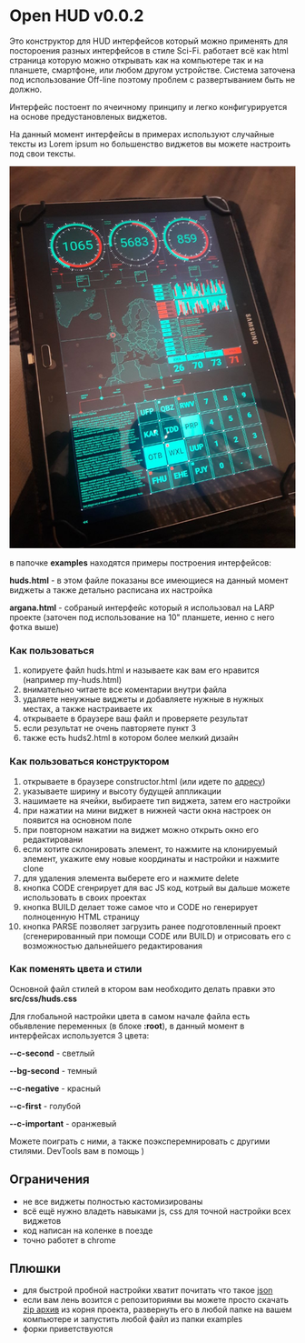 # Open HUD v0.0.2
Это конструктор для HUD интерфейсов который можно применять для постороения разных интерфейсов в стиле Sci-Fi. работает всё как html страница которую можно открывать как на компьютере так и на планшете, смартфоне, или любом другом устройстве. 
Система заточена под использование Off-line поэтому проблем с развертыванием быть не должно.

Интерфейс постоент по ячеичному принципу и легко конфигурируется на основе предустановленых виджетов. 

На данный момент интерфейсы в примерах используют случайные тексты из Lorem ipsum но большенство виджетов вы можете настроить под свои тексты.

![](https://raw.githubusercontent.com/Aldegran/open_hud/master/example.jpg)

в папочке **examples** находятся примеры построения интерфейсов:

**huds.html** - в этом файле показаны все имеющиеся на данный момент виджеты а также детально расписана их настройка

**argana.html** - собраный интерфейс который я использовал на LARP проекте (заточен под использование на 10" планшете, иенно с него фотка выше)

### Как пользоваться
1. копируете файл huds.html и называете как вам его нравится (например my-huds.html)
2. внимательно читаете все коментарии внутри файла
3. удаляете ненужные виджеты и добавляете нужные в нужных местах, а также настраиваете их
4. открываете в браузере ваш файл и проверяете результат
5. если результат не очень павторяете пункт 3
6. также есть huds2.html в котором более мелкий дизайн

### Как пользоваться конструктором
1. открываете в браузере constructor.html (или идете по [адресу](https://wizarddevice.com/storage/test/open_hud/ "адрес online конструктора"))
2. указываете ширину и высоту будущей аппликации
3. нашимаете на ячейки, выбираете тип виджета, затем его настройки
4. при нажатии на мини виджет в нижней части окна настроек он появится на основном поле
5. при повторном нажатии на виджет можно открыть окно его редактировани
6. если хотите склонировать элемент, то нажмите на клонируемый элемент, укажите ему новые координаты и настройки и нажмите clone
7. для удаления элемента выберете его и нажмите delete
8. кнопка CODE сгенрирует для вас JS код, котрый вы дальше можете использовать в своих проектах
9. кнопка BUILD делает тоже самое что и CODE но генерирует полноценную HTML страницу
10. кнопка PARSE позволяет загрузить ранее подготовленный проект (сгенерированный при помощи CODE или BUILD) и отрисовать его с возможностью дальнейшего редактирования

### Как поменять цвета и стили
Основной файл стилей в ктором вам необходито делать правки это **src/css/huds.css**

Для глобальной настройки цвета в самом начале файла есть обьявление переменных (в блоке **:root**), в данный момент в интерфейсах используется 3 цвета:

**--c-second** - светлый

**--bg-second** - темный

**--c-negative** - красный

**--c-first** - голубой

**--c-important** - оранжевый

Можете поиграть с ними, а также поэксперемнировать с другими стилями. 
DevTools вам в помощь )

## Ограничения
- не все виджеты полностью кастомизированы
- всё ещё нужно владеть навыками js, css для точной настройки всех виджетов
- код написан на коленке в поезде
- точно работет в chrome 

## Плюшки
- для быстрой пробной настройки хватит почитать что такое [json](https://ru.wikipedia.org/wiki/JSON "json")
- если вам лень возится с репозиториями вы можете просто скачать [zip архив](https://github.com/Aldegran/open_hud/raw/master/open_hud.zip "zip архив") из корня проекта, развернуть его в любой папке на вашем компьютере и запустить любой файл из папки examples
- форки приветствуются
